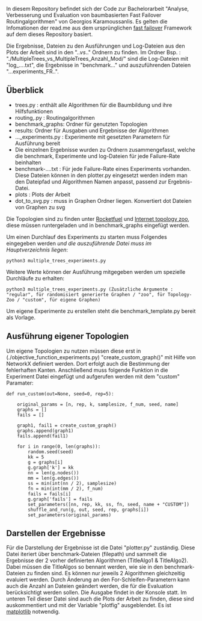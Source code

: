 In diesem Repository befindet sich der Code zur Bachelorarbeit "Analyse, Verbesserung und Evaluation von baumbasierten Fast Failover Routingalgorithmen" von Georgios Karamoussanlis.
Es gelten die Infomationen der read.me aus dem ursprünglichen [fast failover](https://gitlab.cs.univie.ac.at/ct-papers/fast-failover) Framework auf dem dieses Repository basiert.

Die Ergebnisse, Dateien zu den Ausführungen und Log-Dateien aus den Plots der Arbeit sind in den ".._vs_.." Ordnern zu finden. 
Im Ordner Bsp. : "./MultipleTrees_vs_MultipleTrees_Anzahl_Mod/" sind die Log-Dateien mit "log_....txt", die Ergebnisse in "benchmark..."
und auszuführenden Dateien "...experiments_FR..".

## Überblick

* trees.py : enthält alle Algorithmen für die Baumbildung und ihre Hilfsfunktionen
* routing,.py : Routingalgorithmen
* benchmark_graphs: Ordner für genutzten Topologien
* results: Ordner für Ausgaben und Ergebnisse der Algorithmen
* ..._experiments.py : Experimente mit gesetzten Parametern für Ausführung bereit
* Die einzelnen Ergebnisse wurden zu Ordnern zusammengefasst, welche die benchmark, Experimente und log-Dateien für jede Failure-Rate beinhalten
* benchmark-....txt : Für jede Failure-Rate eines Experiments vorhanden. Diese Dateien können in den plotter.py eingesetzt werden indem man den Dateipfad  und Algorithmen Namen anpasst, passend zur Ergebnis-Datei.
* plots : Plots der Arbeit
* dot_to_svg.py : muss in Graphen Ordner liegen. Konvertiert dot Dateien von Graphen zu svg

Die Topologien sind zu finden unter [Rocketfuel](https://research.cs.washington.edu/networking/rocketfuel/) und [Internet topology zoo](http://www.topology-zoo.org/), diese müssen runtergeladen und in benchmark_graphs eingefügt werden.


Um einen Durchlauf des Experiments zu starten muss Folgendes eingegeben werden *und die auszuführende Datei muss im Hauptverzeichnis liegen*: 
```
python3 multiple_trees_experiments.py
```
Weitere Werte können der Ausführung mitgegeben werden um spezielle Durchläufe zu erhalten:
```
python3 multiple_trees_experiments.py (Zusätzliche Argumente : "regular", für randomisiert generierte Graphen / "zoo", für Topology-Zoo / "custom", für eigene Graphen)
```

Um eigene Experimente zu erstellen steht die benchmark_template.py bereit als Vorlage.

## Ausführung eigener Topologien
Um eigene Topologien zu nutzen müssen diese erst in (./objective_function_experiments.py) "create_custom_graph()" mit Hilfe von NetworkX definiert werden.
Dort erfolgt auch die Bestimmung der fehlerhaften Kanten.
Anschließend muss folgende Funktion in die Experiment Datei eingefügt und aufgerufen werden mit dem "custom" Paramater: 

```
def run_custom(out=None, seed=0, rep=5):

    original_params = [n, rep, k, samplesize, f_num, seed, name]
    graphs = []
    fails = []

    graph1, fail1 = create_custom_graph()
    graphs.append(graph1)
    fails.append(fail1) 

    for i in range(0, len(graphs)):
        random.seed(seed)
        kk = 5
        g = graphs[i]
        g.graph['k'] = kk
        nn = len(g.nodes())
        mm = len(g.edges())
        ss = min(int(nn / 2), samplesize)
        fn = min(int(mm / 2), f_num)
        fails = fails[i]
        g.graph['fails'] = fails
        set_parameters([nn, rep, kk, ss, fn, seed, name + "CUSTOM"])
        shuffle_and_run(g, out, seed, rep, graphs[i])
        set_parameters(original_params)
```


## Darstellen der Ergebnisse

Für die Darstellung der Ergebnisse ist die Datei "plotter.py" zuständig. Diese Datei iteriert über benchmark-Dateien (filepath) und sammelt die Ergebnisse der 2 vorher definierten Algorithmen (TitleAlgo1 & TitleAlgo2). Dabei müssen die TitleAlgos so bennant werden, wie sie in den benchmark-Dateien zu finden sind. Es können nur jeweils 2 Algorithmen gleichzeitig evaluiert werden. Durch Änderung an den For-Schleifen-Parametern kann auch die Anzahl an Dateien geändert werden, die für die Evaluation berücksichtigt werden sollen. Die Ausgabe findet in der Konsole statt.
Im unteren Teil dieser Datei sind auch die Plots der Arbeit zu finden, diese sind auskommentiert und mit der Variable "plotfig" ausgeblendet. Es ist [matplotlib](https://matplotlib.org/stable/users/installing/index.html#installing-an-official-release) notwendig. 

